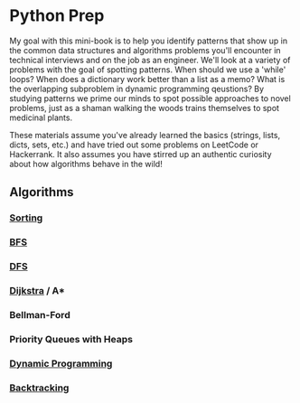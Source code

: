 # Python Prep

My goal with this mini-book is to help you identify patterns that show up in the common data structures and algorithms
problems you'll encounter in technical interviews and on the job as an engineer. We'll look at a variety of problems 
with the goal of spotting patterns. When should we use a 'while' loops? When does a dictionary work better than a list 
as a memo? What is the overlapping subproblem in dynamic programming qeustions? By studying patterns we prime our minds 
to spot possible approaches to novel problems, just as a shaman walking the woods trains themselves to spot medicinal plants.

These materials assume you've already learned the basics (strings, lists, dicts, sets, etc.) and have tried out some problems 
on LeetCode or Hackerrank. It also assumes you have stirred up an authentic curiosity about how algorithms behave in 
the wild!

## Algorithms

### [Sorting](https://github.com/SioKCronin/python_prep/tree/master/sorting)
### [BFS](https://github.com/SioKCronin/python_prep/tree/master/bfs)
### [DFS](https://github.com/SioKCronin/python_prep/tree/master/dfs)
### [Dijkstra](https://github.com/SioKCronin/python_prep/tree/master/dijkstra) / A*
### Bellman-Ford
### Priority Queues with Heaps
### [Dynamic Programming](https://github.com/SioKCronin/python_prep/tree/master/dynamic_programming)
### [Backtracking](https://github.com/SioKCronin/python_prep/tree/master/backtracking)

